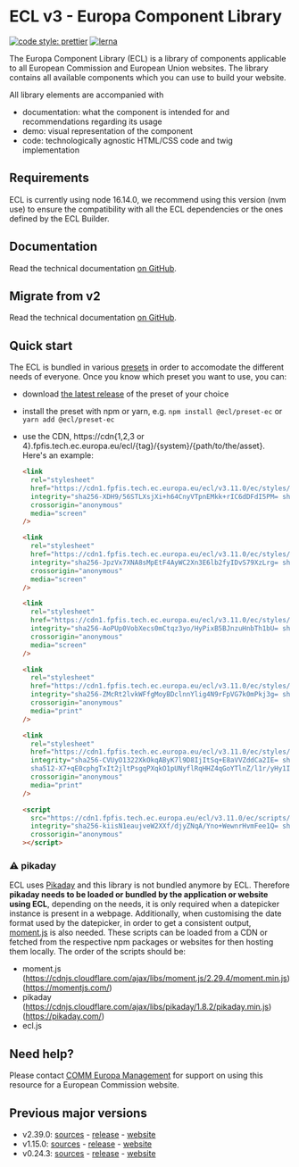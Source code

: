 # ECL v3 - Europa Component Library

[![code style: prettier](https://img.shields.io/badge/code_style-prettier-ff69b4.svg?style=flat-square)](https://github.com/prettier/prettier)
[![lerna](https://img.shields.io/badge/maintained%20with-lerna-cc00ff.svg)](https://lernajs.io/)

The Europa Component Library (ECL) is a library of components applicable to all European Commission and European Union websites. The library contains all available components which you can use to build your website.

All library elements are accompanied with

- documentation: what the component is intended for and recommendations regarding its usage
- demo: visual representation of the component
- code: technologically agnostic HTML/CSS code and twig implementation

## Requirements

ECL is currently using node 16.14.0, we recommend using this version (nvm use) to ensure the compatibility with all the ECL dependencies or the ones defined by the ECL Builder.

## Documentation

Read the technical documentation [on GitHub](docs/README.md).

## Migrate from v2

Read the technical documentation [on GitHub](docs/Migrating-v3.md).

## Quick start

The ECL is bundled in various [presets](docs/presets.md) in order to accomodate the different needs of everyone. Once you know which preset you want to use, you can:

- download [the latest release](https://github.com/ec-europa/europa-component-library/releases/latest) of the preset of your choice
- install the preset with npm or yarn, e.g. `npm install @ecl/preset-ec` or `yarn add @ecl/preset-ec`
- use the CDN, https://cdn{1,2,3 or 4}.fpfis.tech.ec.europa.eu/ecl/{tag}/{system}/{path/to/the/asset}. Here's an example:

  ```html
  <link
    rel="stylesheet"
    href="https://cdn1.fpfis.tech.ec.europa.eu/ecl/v3.11.0/ec/styles/optional/ecl-ec-default.css"
    integrity="sha256-XDH9/56STLXsjXi+h64CnyVTpnEMkk+rIC6dDFdI5PM= sha384-o0CtEWkkjCGxtooe0Dov+LV6wM3G3fuWbbXl4uz2vVQmXTOFckGUigD5niNXZfez sha512-+h01LkuKypC23kcWWT7kELSXv55QUhVZuG5fsaCFE9vPNk6hDtLx3GjA+05TbqW/RkbUW0x8AjdUrddkRzeoHg=="
    crossorigin="anonymous"
    media="screen"
  />
  ```

  ```html
  <link
    rel="stylesheet"
    href="https://cdn1.fpfis.tech.ec.europa.eu/ecl/v3.11.0/ec/styles/optional/ecl-reset.css"
    integrity="sha256-JpzVx7XNA8sMpEtF4AyWC2Xn3E6lb2fyIDvS79XzLrg= sha384-GyoB88Rmsw9j4/ERnky2bTJqT3jYmJR/au+zY1DN9aEuBVgRZ7ovsR6xlmKji69m sha512-ydfKKTlCBcB8d3ULJXreaDsT8ZN0E/ofSe1/5dst9b3KWYPZ3w2wQfwQ55b3gqA7qacNOFhq5kqyToWIwdwpwA=="
    crossorigin="anonymous"
    media="screen"
  />
  ```

  ```html
  <link
    rel="stylesheet"
    href="https://cdn1.fpfis.tech.ec.europa.eu/ecl/v3.11.0/ec/styles/ecl-ec.css"
    integrity="sha256-AoPUp0VobXecs0mCtqz3yo/HyPixB5BJnzuHnbTh1bU= sha384-HWX2F42lXzrCp3fScd+Kpj8405tpKF5nad82q2Ol1QqW+ZKCn474353N5whFu8fZ sha512-kBDd22U2P22oPignqwdI2I7eNvw0luXs+fGm/pCqCCHBtQ3nnUVjfKzSj+mzm+NfvIaHUd9aTF7KHq3HNmeDgw=="
    crossorigin="anonymous"
    media="screen"
  />
  ```

  ```html
  <link
    rel="stylesheet"
    href="https://cdn1.fpfis.tech.ec.europa.eu/ecl/v3.11.0/ec/styles/ecl-ec-print.css"
    integrity="sha256-ZMcRt2lvkWFfgMoyBDclnnYlig4N9rFpVG7k0mPkj3g= sha384-frYD1cX94XoIbfEMZLxyH/YIYxaOO1ysb6OaioPLagQOXl2LECTT+Bg2hc9mtLK1 sha512-XF4UCrlappWFFVtt/XhaPqiJKVksX7CONSlP1U5JXov1gbX31lWCL75zY7kck9rx2jh+OP5iGuQoQSc9fs4D6A=="
    crossorigin="anonymous"
    media="print"
  />
  ```

  ```html
  <link
    rel="stylesheet"
    href="https://cdn1.fpfis.tech.ec.europa.eu/ecl/v3.11.0/ec/styles/optional/ecl-ec-default-print.css"
    integrity="sha256-CVUyO1322XkOkqAByK7l9D8IjItSq+E8aVVZddCa2IE= sha384-g2IJHha1wEuJTXjzQ6Nj3KzvnsJrIxDPFQEYI4iooCfTBx8xnMWnVstnYQ7XCXqL
    sha512-X7+qE0cphgTxIt2jltPsgqPXqkO1pUNyflRqHHZ4qGoYTlnZ/l1r/yHy1IF8NfDwA/2E5aXXkzrxVIZpRo/+2A=="
    crossorigin="anonymous"
    media="print"
  />
  ```

  ```html
  <script
    src="https://cdn1.fpfis.tech.ec.europa.eu/ecl/v3.11.0/ec/scripts/ecl-ec.js"
    integrity="sha256-kiisN1eaujveW2XXf/djyZNqA/Yno+WewnrHvmFee1Q= sha384-hr4/Fub1wLzNX8riBgMyzO1MFHbt1ucxz1QuDuncvVsAOzs4+bjV31zcUJRJLTQN sha512-SYff+4HiBhP6fxAh53od1UIt2X7DiXhT9t4PCXHKoMsBv0IBMm1Dti63dTsXLk23wWuGeRSa4Dhy/ouX01+7ww=="
    crossorigin="anonymous"
  ></script>
  ```

### :warning: pikaday

ECL uses [Pikaday](https://github.com/Pikaday/Pikaday) and this library is not bundled anymore by ECL.
Therefore **pikaday needs to be loaded or bundled by the application or website using ECL**, depending on the needs, it is only required when
a datepicker instance is present in a webpage.
Additionally, when customising the date format used by the datepicker, in order to get a consistent output, [moment.js](https://momentjs.com/) is also needed.
These scripts can be loaded from a CDN or fetched from the respective npm packages or websites for then hosting them locally.
The order of the scripts should be:

- moment.js (https://cdnjs.cloudflare.com/ajax/libs/moment.js/2.29.4/moment.min.js) (https://momentjs.com/)
- pikaday (https://cdnjs.cloudflare.com/ajax/libs/pikaday/1.8.2/pikaday.min.js) (https://pikaday.com/)
- ecl.js

## Need help?

Please contact [COMM Europa Management](mailto:Europamanagement@ec.europa.eu) for support on using this resource for a European Commission website.

## Previous major versions

- v2.39.0: [sources](https://github.com/ec-europa/europa-component-library/tree/v2) - [release](https://github.com/ec-europa/europa-component-library/releases/tag/v2.39.0) - [website](https://ec.europa.eu/component-library/v2.39.0/)
- v1.15.0: [sources](https://github.com/ec-europa/europa-component-library/tree/v1) - [release](https://github.com/ec-europa/europa-component-library/releases/tag/v1.15.0) - [website](https://ec.europa.eu/component-library/v1.15.0/)
- v0.24.3: [sources](https://github.com/ec-europa/europa-component-library/tree/v0) - [release](https://github.com/ec-europa/europa-component-library/releases/tag/v0.24.3) - [website](https://ec.europa.eu/component-library/v0.24.3/)
